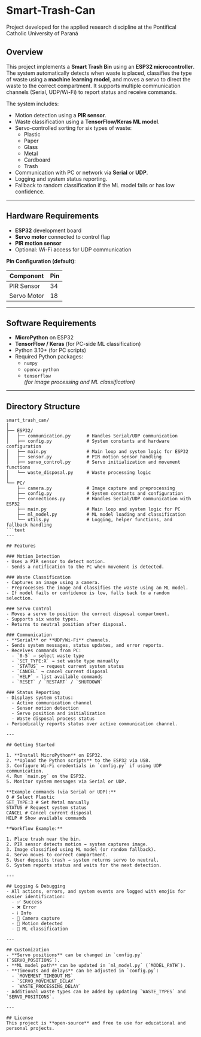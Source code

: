 # Smart-Trash-Can
Project developed for the applied research discipline at the Pontifical Catholic University of Paraná

## Overview
This project implements a **Smart Trash Bin** using an **ESP32 microcontroller**. The system automatically detects when waste is placed, classifies the type of waste using a **machine learning model**, and moves a servo to direct the waste to the correct compartment. It supports multiple communication channels (Serial, UDP/Wi-Fi) to report status and receive commands.

The system includes:

- Motion detection using a **PIR sensor**.
- Waste classification using a **TensorFlow/Keras ML model**.
- Servo-controlled sorting for six types of waste:
  - Plastic
  - Paper
  - Glass
  - Metal
  - Cardboard
  - Trash
- Communication with PC or network via **Serial** or **UDP**.
- Logging and system status reporting.
- Fallback to random classification if the ML model fails or has low confidence.

---

## Hardware Requirements

- **ESP32** development board
- **Servo motor** connected to control flap
- **PIR motion sensor**
- Optional: Wi-Fi access for UDP communication

**Pin Configuration (default)**:

| Component        | Pin      |
|-----------------|----------|
| PIR Sensor       | 34       |
| Servo Motor      | 18       |

---

## Software Requirements

- **MicroPython** on ESP32
- **TensorFlow / Keras** (for PC-side ML classification)
- Python 3.10+ (for PC scripts)
- Required Python packages:
  - `numpy`
  - `opencv-python`
  - `tensorflow`  
  *(for image processing and ML classification)*

---

## Directory Structure
```text
smart_trash_can/
│
├── ESP32/
│   ├── communication.py      # Handles Serial/UDP communication
│   ├── config.py             # System constants and hardware configuration
│   ├── main.py               # Main loop and system logic for ESP32
│   ├── sensor.py             # PIR motion sensor handling
│   ├── servo_control.py      # Servo initialization and movement functions
│   └── waste_disposal.py     # Waste processing logic
│
└── PC/
    ├── camera.py             # Image capture and preprocessing
    ├── config.py             # System constants and configuration
    ├── connections.py        # Handles Serial/UDP communication with ESP32
    ├── main.py               # Main loop and system logic for PC
    ├── ml_model.py           # ML model loading and classification
    └── utils.py              # Logging, helper functions, and fallback handling
```text
---

## Features

### Motion Detection
- Uses a PIR sensor to detect motion.
- Sends a notification to the PC when movement is detected.

### Waste Classification
- Captures an image using a camera.
- Preprocesses the image and classifies the waste using an ML model.
- If model fails or confidence is low, falls back to a random selection.

### Servo Control
- Moves a servo to position the correct disposal compartment.
- Supports six waste types.
- Returns to neutral position after disposal.

### Communication
- **Serial** or **UDP/Wi-Fi** channels.
- Sends system messages, status updates, and error reports.
- Receives commands from PC:
  - `0-5` → select waste type
  - `SET_TYPE:X` → set waste type manually
  - `STATUS` → request current system status
  - `CANCEL` → cancel current disposal
  - `HELP` → list available commands
  - `RESET` / `RESTART` / `SHUTDOWN`

### Status Reporting
- Displays system status:
  - Active communication channel
  - Sensor motion detection
  - Servo position and initialization
  - Waste disposal process status
- Periodically reports status over active communication channel.

---

## Getting Started

1. **Install MicroPython** on ESP32.  
2. **Upload the Python scripts** to the ESP32 via USB.  
3. Configure Wi-Fi credentials in `config.py` if using UDP communication.  
4. Run `main.py` on the ESP32.  
5. Monitor system messages via Serial or UDP.

**Example commands (via Serial or UDP):**
0 # Select Plastic
SET_TYPE:3 # Set Metal manually
STATUS # Request system status
CANCEL # Cancel current disposal
HELP # Show available commands

**Workflow Example:**

1. Place trash near the bin.  
2. PIR sensor detects motion → system captures image.  
3. Image classified using ML model (or random fallback).  
4. Servo moves to correct compartment.  
5. User deposits trash → system returns servo to neutral.  
6. System reports status and waits for the next detection.

---

## Logging & Debugging
- All actions, errors, and system events are logged with emojis for easier identification:
  - ✅ Success
  - ❌ Error
  - ℹ️ Info
  - 📸 Camera capture
  - 🎯 Motion detected
  - 🤖 ML classification

---

## Customization
- **Servo positions** can be changed in `config.py` (`SERVO_POSITIONS`).
- **ML model path** can be updated in `ml_model.py` (`MODEL_PATH`).
- **Timeouts and delays** can be adjusted in `config.py`:
  - `MOVEMENT_TIMEOUT_MS`
  - `SERVO_MOVEMENT_DELAY`
  - `WASTE_PROCESSING_DELAY`
- Additional waste types can be added by updating `WASTE_TYPES` and `SERVO_POSITIONS`.

---

## License
This project is **open-source** and free to use for educational and personal projects.  
